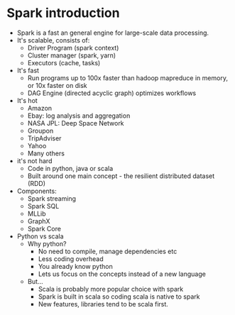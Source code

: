 # Spark introduction

- Spark is a fast an general engine for large-scale data processing.
- It's scalable, consists of:
    - Driver Program (spark context)
    - Cluster manager (spark, yarn)
    - Executors (cache, tasks)
- It's fast
    - Run programs up to 100x faster than hadoop mapreduce in memory, or 10x faster on disk
    - DAG Engine (directed acyclic graph) optimizes workflows
- It's hot
    - Amazon
    - Ebay: log analysis and aggregation
    - NASA JPL: Deep Space Network
    - Groupon
    - TripAdviser
    - Yahoo
    - Many others
- it's not hard
    - Code in python, java or scala
    - Built around one main concept - the resilient distributed dataset (RDD)
- Components:
    - Spark streaming
    - Spark SQL
    - MLLib
    - GraphX
    - Spark Core
- Python vs scala
    - Why python?
        - No need to compile, manage dependencies etc
        - Less coding overhead
        - You already know python
        - Lets us focus on the concepts instead of a new language
    - But...
        - Scala is probably more popular choice with spark
        - Spark is built in scala so coding scala is native to spark
        - New features, libraries tend to be scala first.
